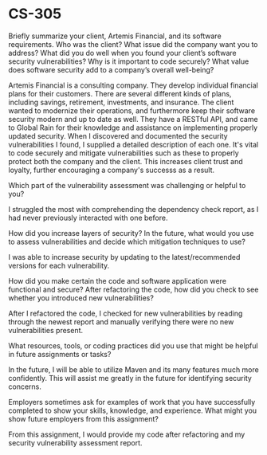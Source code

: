 # CS-305

Briefly summarize your client, Artemis Financial, and its software requirements. Who was the client? What issue did the company want you to address?
What did you do well when you found your client’s software security vulnerabilities? Why is it important to code securely? What value does software security add to a company’s overall well-being?


Artemis Financial is a consulting company. They develop individual financial plans for their customers. There are several different kinds of plans, including savings, retirement, investments, and insurance. The client wanted to modernize their operations, and furthermore keep their software security modern and up to date as well. They have a RESTful API, and came to Global Rain for their knowledge and assistance on implementing properly updated security. When I discovered and documented the security vulnerabilities I found, I supplied a detailed description of each one. It's vital to code securely and mitigate vulnerabilities such as these to properly protect both the company and the client. This increases client trust and loyalty, further encouraging a company's successs as a result.

Which part of the vulnerability assessment was challenging or helpful to you?


I struggled the most with comprehending the dependency check report, as I had never previously interacted with one before. 

How did you increase layers of security? In the future, what would you use to assess vulnerabilities and decide which mitigation techniques to use?


I was able to increase security by updating to the latest/recommended versions for each vulnerability.

How did you make certain the code and software application were functional and secure? After refactoring the code, how did you check to see whether you introduced new vulnerabilities?


After I refactored the code, I checked for new vulnerabilities by reading through the newest report and manually verifying there were no new vulnerabilities present. 

What resources, tools, or coding practices did you use that might be helpful in future assignments or tasks?


In the future, I will be able to utilize Maven and its many features much more confidently. This will assist me greatly in the future for identifying security concerns. 

Employers sometimes ask for examples of work that you have successfully completed to show your skills, knowledge, and experience. What might you show future employers from this assignment?


From this assignment, I would provide my code after refactoring and my security vulnerability assessment report.
